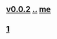 ## [v0.0.2](https://github.com/littleflute/cchess/edit/master/ref/pu/xianqibingfa/readme.md) [..](..) [me]()
## [1](1)
